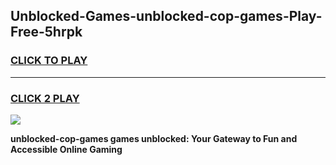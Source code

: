 
## Unblocked-Games-unblocked-cop-games-Play-Free-5hrpk
<h3>
<a href="https://premium76.site?title=unblocked-cop-games&ref=22A">CLICK TO PLAY</a></h3>
<hr>

<h3>
<a href="https://premium76.site?title=unblocked-cop-games&ref=22A">CLICK 2 PLAY</a>
  
</h3>

<a href="https://premium76.site?title=unblocked-cop-games&ref=22A"><img src="https://clearcache.store/games.png"></a>


**unblocked-cop-games games unblocked: Your Gateway to Fun and Accessible Online Gaming**
